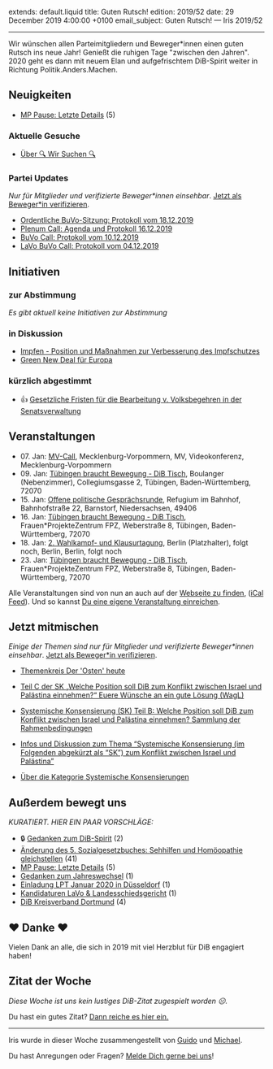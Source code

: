 
extends: default.liquid
title: Guten Rutsch!
edition: 2019/52
date: 29 December 2019 4:00:00 +0100
email_subject: Guten Rutsch! — Iris 2019/52

---
Wir wünschen allen Parteimitgliedern und Beweger*innen einen guten Rutsch ins neue Jahr! Genießt die ruhigen Tage "zwischen den Jahren". 2020 geht es dann mit neuem Elan und aufgefrischtem DiB-Spirit weiter in Richtung Politik.Anders.Machen.

## Neuigkeiten

 - [MP Pause: Letzte Details](https://marktplatz.dib.de/t/mp-pause-letzte-details/33058) (5)

### Aktuelle Gesuche

 - [Über 🔍 Wir Suchen 🔍](https://marktplatz.dib.de/t/ueber-wir-suchen/8837)

### Partei Updates

_Nur für Mitglieder und verifizierte Beweger\*innen einsehbar_. [Jetzt als Beweger\*in verifizieren](https://dib.de/bewegerin-werden/).

 - [Ordentliche BuVo-Sitzung: Protokoll vom 18.12.2019](https://marktplatz.dib.de/t/ordentliche-buvo-sitzung-protokoll-vom-18-12-2019/32938)
 - [Plenum Call: Agenda und Protokoll 16.12.2019](https://marktplatz.dib.de/t/plenum-call-agenda-und-protokoll-16-12-2019/32845)
 - [BuVo Call: Protokoll vom 10.12.2019](https://marktplatz.dib.de/t/buvo-call-protokoll-vom-10-12-2019/32798)
 - [LaVo BuVo Call: Protokoll vom 04.12.2019](https://marktplatz.dib.de/t/lavo-buvo-call-protokoll-vom-04-12-2019/32752)

## Initiativen

### zur Abstimmung
_Es gibt aktuell keine Initiativen zur Abstimmung_

### in Diskussion
 - [Impfen - Position und Maßnahmen zur Verbesserung des Impfschutzes](https://abstimmen.dib.de/initiative/292-impfen-position-und-manahmen-zur-verbesserung-des-impfschutzes)
 - [Green New Deal für Europa](https://abstimmen.dib.de/initiative/293-green-new-deal-fur-europa)

### kürzlich abgestimmt

 - 👍 [Gesetzliche Fristen für die Bearbeitung v. Volksbegehren in der Senatsverwaltung](https://abstimmen.dib.de/initiative/290-gesetzliche-fristen-fur-die-bearbeitung-v-volksbegehren-in-der-senatsverwaltung)


## Veranstaltungen

 - 07.&nbsp;Jan: [MV-Call](https://dib.de/veranstaltungen/mv-call/), Mecklenburg-Vorpommern, MV, Videokonferenz, Mecklenburg-Vorpommern
 - 09.&nbsp;Jan: [Tübingen braucht Bewegung - DiB Tisch](https://dib.de/veranstaltungen/tuebingen-braucht-bewegung-dib-tisch-2020-01-09/), Boulanger (Nebenzimmer), Collegiumsgasse 2, Tübingen, Baden-Württemberg, 72070
 - 15.&nbsp;Jan: [Offene politische Gesprächsrunde](https://dib.de/veranstaltungen/offene-politische-gespraechsrunde-2020-01-15/), Refugium im Bahnhof, Bahnhofstraße 22, Barnstorf, Niedersachsen, 49406
 - 16.&nbsp;Jan: [Tübingen braucht Bewegung - DiB Tisch](https://dib.de/veranstaltungen/tuebingen-braucht-bewegung-dib-tisch-2-2020-01-16/), Frauen*ProjekteZentrum FPZ, Weberstraße 8, Tübingen, Baden-Württemberg, 72070
 - 18.&nbsp;Jan: [2. Wahlkampf- und Klausurtagung](https://dib.de/veranstaltungen/2-wahlkampf-und-klausurtagung/), Berlin (Platzhalter), folgt noch, Berlin, Berlin, folgt noch
 - 23.&nbsp;Jan: [Tübingen braucht Bewegung - DiB Tisch](https://dib.de/veranstaltungen/tuebingen-braucht-bewegung-dib-tisch-2-2020-01-23/), Frauen*ProjekteZentrum FPZ, Weberstraße 8, Tübingen, Baden-Württemberg, 72070


Alle Veranstaltungen sind von nun an auch auf der [Webseite zu finden](https://dib.de/veranstaltungen/), ([iCal Feed](https://dib.de/?ical=1)). Und so kannst [Du eine eigene Veranstaltung einreichen](https://marktplatz.dib.de/t/eine-veranstaltung-auf-der-webseite-einreichen/21379).

## Jetzt mitmischen

_Einige der Themen sind nur für Mitglieder und verifizierte Beweger\*innen einsehbar_. [Jetzt als Beweger\*in verifizieren](https://dib.de/bewegerin-werden/).

 - [Themenkreis Der 'Osten' heute](https://marktplatz.dib.de/t/themenkreis-der-osten-heute/20162)

 - [Teil C der SK „Welche Position soll DiB zum Konflikt zwischen Israel und Palästina einnehmen?“ Euere Wünsche an ein gute Lösung (WagL)](https://marktplatz.dib.de/t/teil-c-der-sk-welche-position-soll-dib-zum-konflikt-zwischen-israel-und-palaestina-einnehmen-euere-wuensche-an-ein-gute-loesung-wagl/23423)
 - [Systemische Konsensierung (SK) Teil B: Welche Position soll DiB zum Konflikt zwischen Israel und Palästina einnehmen? Sammlung der Rahmenbedingungen](https://marktplatz.dib.de/t/systemische-konsensierung-sk-teil-b-welche-position-soll-dib-zum-konflikt-zwischen-israel-und-palaestina-einnehmen-sammlung-der-rahmenbedingungen/22729)
 - [Infos und Diskussion zum Thema “Systemische Konsensierung (im Folgenden abgekürzt als “SK”) zum Konflikt zwischen Israel und Palästina”](https://marktplatz.dib.de/t/infos-und-diskussion-zum-thema-systemische-konsensierung-im-folgenden-abgekuerzt-als-sk-zum-konflikt-zwischen-israel-und-palaestina/20677)
 - [Über die Kategorie Systemische Konsensierungen](https://marktplatz.dib.de/t/ueber-die-kategorie-systemische-konsensierungen/12555)


## Außerdem bewegt uns

_KURATIERT. HIER EIN PAAR VORSCHLÄGE:_
 - 🔒 [Gedanken zum DiB-Spirit](https://marktplatz.dib.de/t/gedanken-zum-dib-spirit/33015) (2)
 - [Änderung des 5. Sozialgesetzbuches: Sehhilfen und Homöopathie gleichstellen](https://marktplatz.dib.de/t/aenderung-des-5-sozialgesetzbuches-sehhilfen-und-homoeopathie-gleichstellen/33017) (41)
 - [MP Pause: Letzte Details](https://marktplatz.dib.de/t/mp-pause-letzte-details/33058) (5)
 - [Gedanken zum Jahreswechsel](https://marktplatz.dib.de/t/gedanken-zum-jahreswechsel/33038) (1)
 - [Einladung LPT Januar 2020 in Düsseldorf](https://marktplatz.dib.de/t/einladung-lpt-januar-2020-in-duesseldorf/33010) (1)
 - [Kandidaturen LaVo &amp; Landesschiedsgericht](https://marktplatz.dib.de/t/kandidaturen-lavo-landesschiedsgericht/33011) (1)
 - [DiB Kreisverband Dortmund](https://marktplatz.dib.de/t/dib-kreisverband-dortmund/33002) (4)

## ❤️ Danke ❤️
Vielen Dank an alle, die sich in 2019 mit viel Herzblut für DiB engagiert haben!

## Zitat der Woche
_Diese Woche ist uns kein lustiges DiB-Zitat zugespielt worden ☹._

Du hast ein gutes Zitat? [Dann reiche es hier ein.](https://marktplatz.dib.de/t/lustige-dib-zitate/10175)


---

Iris wurde in dieser Woche zusammengestellt von [Guido](https://marktplatz.dib.de/u/Guido/) und [Michael](https://marktplatz.dib.de/u/MichaelVoss/).

Du hast Anregungen oder Fragen? [Melde Dich gerne bei uns](https://marktplatz.dib.de/t/neu-iris-die-woechtliche-zusammenfasssung-zum-sonntagsbrunch/10990)!

